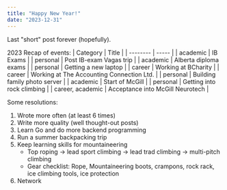 ```yaml
---
title: "Happy New Year!"
date: "2023-12-31"
---
```


Last "short" post forever (hopefully).

2023 Recap of events:
| Category | Title |
| -------- | ----- |
| academic | IB Exams |
| personal | Post IB-exam Vagas trip |
| academic | Alberta diploma exams |
| personal | Getting a new laptop |
| career | Working at BCharity |
| career | Working at The Accounting Connection Ltd. |
| personal | Building family photo server |
| academic | Start of McGill |
| personal | Getting into rock climbing |
| career, academic | Acceptance into McGill Neurotech |

Some resolutions:

1. Wrote more often (at least 6 times)
2. Write more quality (well thought-out posts)
3. Learn Go and do more backend programming
4. Run a summer backpacking trip
5. Keep learning skills for mountaineering
   - Top roping -> lead sport climbing -> lead trad climbing -> multi-pitch climbing
   - Gear checklist: Rope, Mountaineering boots, crampons, rock rack, ice climbing tools, ice protection
6. Network
